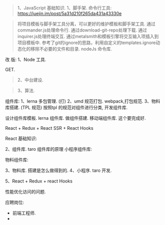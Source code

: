 > 1、JavaScript 基础知识.
1、脚手架.
命令行工具: https://juejin.im/post/5a31d210f265da431a43330e

> 将项目模板与脚手架工具分离，可以更好的维护模板和脚手架工具.
> 通过commander.js处理命令行.
> 通过download-git-repo处理下载.
> 通过inquirer.js处理终端交互.
> 通过metalsmith和模板引擎将交互输入项插入到项目模板中.
> 参考了git的ignore的思路，利用自定义的templates.ignore动态化的移除不必要的文件和目录.
nodeJs 命令库.

改 版:
1、Node 工具.

GET.
> 2、中台建设.

> 3、算法.

组件库:
1、lerna 多包管理. (打)
2、umd 规范打包.  webpack,打包规范.
3、物料库搭建. (TPL 规范) 按照tpl 的规范对组件进行分类, 开发组件库.

设计组件库模板.
lerna 组件库.
做组件搭建.
移动端组件库.
这个要完成好.

React + Redux + React SSR + React Hooks

React 基础知识: 


2、组件库.
taro 组件库的原理
小程序组件库:


物料组件库:

3、物料库. 搭建是怎么做得到的.
4、小程序.
taro 开发.

5、React + Redux + react Hooks

性能优化访问的问题.

应聘岗位:
* 前端工程师.
* 

